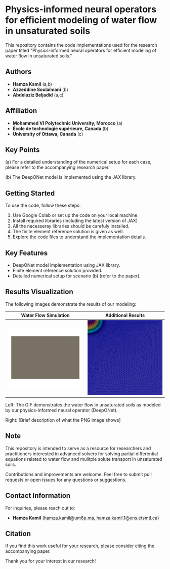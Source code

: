 # Physics-informed neural operators for efficient modeling of water flow in unsaturated soils

This repository contains the code implementations used for the research paper titled "Physics-informed neural operators for efficient modeling of water flow in unsaturated soils."

## Authors

- **Hamza Kamil** (a,b)
- **Azzeddine Soulaïmani** (b)
- **Abdelaziz Beljadid** (a,c)

## Affiliation  

- **Mohammed VI Polytechnic University, Morocco** (a)
- **École de technologie supérieure, Canada** (b)
- **University of Ottawa, Canada** (c)

## Key Points

(a) For a detailed understanding of the numerical setup for each case, please refer to the accompanying research paper.

(b) The DeepONet model is implemented using the JAX library.


## Getting Started

To use the code, follow these steps:

1. Use Google Colab or set up the code on your local machine.
2. Install required libraries (including the latest version of JAX)
3. All the necesseray libraries should be carefuly installed.
4. The finite element reference solution is given as well.
5. Explore the code files to understand the implementation details.

## Key Features

- DeepONet model implementation using JAX library.
- Finite element reference solution provided.
- Detailed numerical setup for scenario (b) (refer to the paper).

## Results Visualization

The following images demonstrate the results of our modeling:

| Water Flow Simulation | Additional Results |
|:----------------------:|:-------------------:|
| ![Results GIF](DeepONet_Codes/2Dinfiltration.gif) | ![PNG Image](DeepONet_Codes/2Dmesh.png) |

Left: The GIF demonstrates the water flow in unsaturated soils as modeled by our physics-informed neural operator (DeepONet).

Right: [Brief description of what the PNG image shows]

## Note

This repository is intended to serve as a resource for researchers and practitioners interested in advanced solvers for solving partial differential equations related to water flow and mulitple solute transport in unsaturated soils.

Contributions and improvements are welcome. Feel free to submit pull requests or open issues for any questions or suggestions.

## Contact Information

For inquiries, please reach out to:

- **Hamza Kamil** (hamza.kamil@um6p.ma, hamza.kamil.1@ens.etsmtl.ca)

## Citation

If you find this work useful for your research, please consider citing the accompanying paper.

Thank you for your interest in our research!
